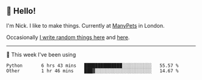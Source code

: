 ## 👋 Hello! 

I'm Nick. I like to make things. Currently at [ManyPets](https://manypets.com) in London.

Occasionally [I write random things here](https://nicksnell.com) and [here](https://twitter.com/nicksnell).

-------

🚀 This week I've been using

<!--START_SECTION:waka-->

```text
Python       6 hrs 43 mins   ██████████████░░░░░░░░░░░   55.57 %
Other        1 hr 46 mins    ███▓░░░░░░░░░░░░░░░░░░░░░   14.67 %
```

<!--END_SECTION:waka-->
